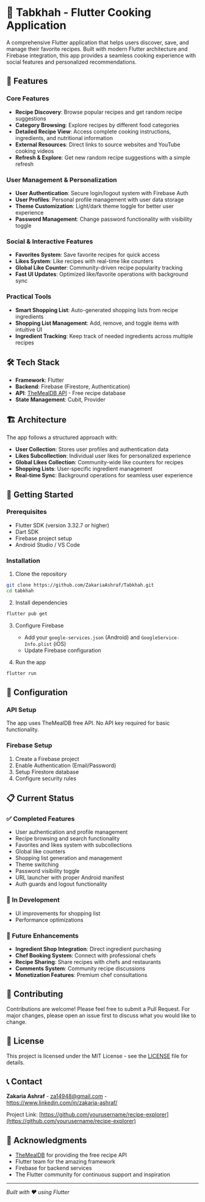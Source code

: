 # 🍳 Tabkhah - Flutter Cooking Application
A comprehensive Flutter application that helps users discover, save, and manage their favorite recipes. Built with modern Flutter architecture and Firebase integration, this app provides a seamless cooking experience with social features and personalized recommendations.

## 📱 Features

### Core Features
- **Recipe Discovery**: Browse popular recipes and get random recipe suggestions
- **Category Browsing**: Explore recipes by different food categories
- **Detailed Recipe View**: Access complete cooking instructions, ingredients, and nutritional information
- **External Resources**: Direct links to source websites and YouTube cooking videos
- **Refresh & Explore**: Get new random recipe suggestions with a simple refresh

### User Management & Personalization
- **User Authentication**: Secure login/logout system with Firebase Auth
- **User Profiles**: Personal profile management with user data storage
- **Theme Customization**: Light/dark theme toggle for better user experience
- **Password Management**: Change password functionality with visibility toggle

### Social & Interactive Features
- **Favorites System**: Save favorite recipes for quick access
- **Likes System**: Like recipes with real-time like counters
- **Global Like Counter**: Community-driven recipe popularity tracking
- **Fast UI Updates**: Optimized like/favorite operations with background sync

### Practical Tools
- **Smart Shopping List**: Auto-generated shopping lists from recipe ingredients
- **Shopping List Management**: Add, remove, and toggle items with intuitive UI
- **Ingredient Tracking**: Keep track of needed ingredients across multiple recipes

## 🛠️ Tech Stack

- **Framework**: Flutter
- **Backend**: Firebase (Firestore, Authentication)
- **API**: [TheMealDB API](https://www.themealdb.com/api.php) - Free recipe database
- **State Management**: Cubit, Provider

## 🏗️ Architecture

The app follows a structured approach with:
- **User Collection**: Stores user profiles and authentication data
- **Likes Subcollection**: Individual user likes for personalized experience
- **Global Likes Collection**: Community-wide like counters for recipes
- **Shopping Lists**: User-specific ingredient management
- **Real-time Sync**: Background operations for seamless user experience

## 🚀 Getting Started

### Prerequisites
- Flutter SDK (version 3.32.7 or higher)
- Dart SDK
- Firebase project setup
- Android Studio / VS Code

### Installation

1. Clone the repository
```bash
git clone https://github.com/ZakariaAshraf/Tabkhah.git
cd tabkhah
```

2. Install dependencies
```bash
flutter pub get
```

3. Configure Firebase
   - Add your `google-services.json` (Android) and `GoogleService-Info.plist` (iOS)
   - Update Firebase configuration

4. Run the app
```bash
flutter run
```

## 🔧 Configuration

### API Setup
The app uses TheMealDB free API. No API key required for basic functionality.

### Firebase Setup
1. Create a Firebase project
2. Enable Authentication (Email/Password)
3. Setup Firestore database
4. Configure security rules

## 📋 Current Status

### ✅ Completed Features
- User authentication and profile management
- Recipe browsing and search functionality
- Favorites and likes system with subcollections
- Global like counters
- Shopping list generation and management
- Theme switching
- Password visibility toggle
- URL launcher with proper Android manifest
- Auth guards and logout functionality

### 🚧 In Development
- UI improvements for shopping list
- Performance optimizations

### 🔮 Future Enhancements
- **Ingredient Shop Integration**: Direct ingredient purchasing
- **Chef Booking System**: Connect with professional chefs
- **Recipe Sharing**: Share recipes with chefs and restaurants
- **Comments System**: Community recipe discussions
- **Monetization Features**: Premium chef consultations

## 🤝 Contributing

Contributions are welcome! Please feel free to submit a Pull Request. For major changes, please open an issue first to discuss what you would like to change.

## 📄 License

This project is licensed under the MIT License - see the [LICENSE](LICENSE) file for details.

## 📞 Contact

**Zakaria Ashraf** - za14948@gmail.com - https://www.linkedin.com/in/zakaria-ashraf/

Project Link: [https://github.com/yourusername/recipe-explorer](https://github.com/yourusername/recipe-explorer)

## 🙏 Acknowledgments

- [TheMealDB](https://www.themealdb.com/) for providing the free recipe API
- Flutter team for the amazing framework
- Firebase for backend services
- The Flutter community for continuous support and inspiration

---

*Built with ❤️ using Flutter*
